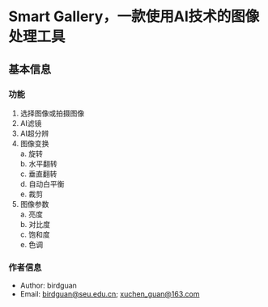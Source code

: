 # Smart Gallery，一款使用AI技术的图像处理工具
## 基本信息
### 功能
1. 选择图像或拍摄图像
2. AI滤镜
3. AI超分辨
4. 图像变换  
   a. 旋转  
   b. 水平翻转  
   c. 垂直翻转  
   d. 自动白平衡  
   e. 裁剪
5. 图像参数  
   a. 亮度  
   b. 对比度  
   c. 饱和度  
   e. 色调
### 作者信息
- Author: birdguan
- Email: birdguan@seu.edu.cn; xuchen_guan@163.com

## 

